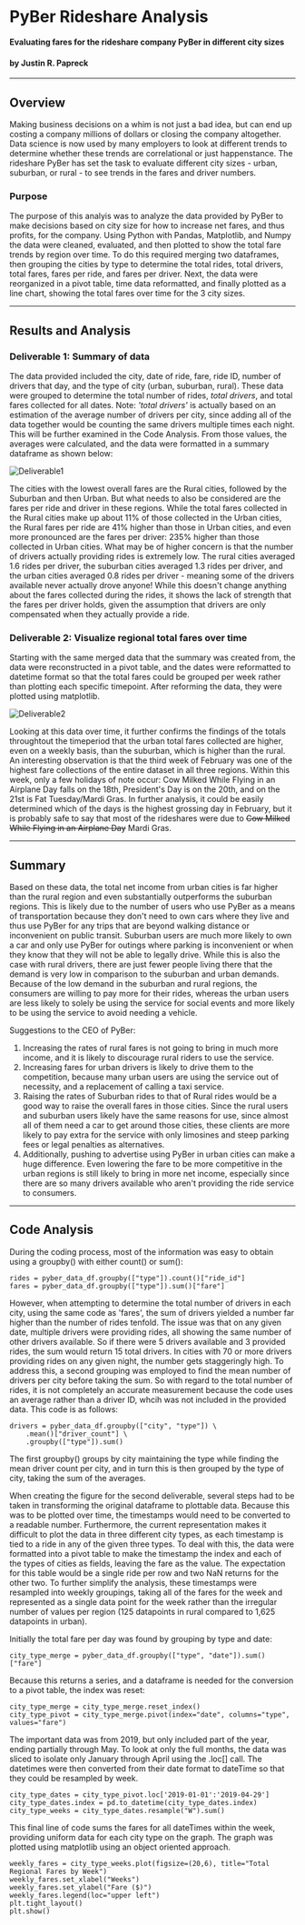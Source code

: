 # PyBer Rideshare Analysis
**Evaluating fares for the rideshare company PyBer in different city sizes**
#### by Justin R. Papreck
---

## Overview

Making business decisions on a whim is not just a bad idea, but can end up costing a company millions of dollars or closing the company altogether. Data science is now used by many employers to look at different trends to determine whether these trends are correlational or just happenstance. The rideshare PyBer has set the task to evaluate different city sizes - urban, suburban, or rural - to see trends in the fares and driver numbers. 

### Purpose

The purpose of this analyis was to analyze the data provided by PyBer to make decisions based on city size for how to increase net fares, and thus profits, for the company. Using Python with Pandas, Matplotlib, and Numpy the data were cleaned, evaluated, and then plotted to show the total fare trends by region over time. To do this required merging two dataframes, then grouping the cities by type to determine the total rides, total drivers, total fares, fares per ride, and fares per driver. Next, the data were reorganized in a pivot table, time data reformatted, and finally plotted as a line chart, showing the total fares over time for the 3 city sizes. 

---
## Results and Analysis
### Deliverable 1: Summary of data

The data provided included the city, date of ride, fare, ride ID, number of drivers that day, and the type of city (urban, suburban, rural). These data were grouped to determine the total number of rides, *total drivers*, and total fares collected for all dates. Note: *'total drivers'* is actually based on an estimation of the average number of drivers per city, since adding all of the data together would be counting the same drivers multiple times each night. This will be further examined in the Code Analysis. From those values, the averages were calculated, and the data were formatted in a summary dataframe as shown below:


![Deliverable1](https://user-images.githubusercontent.com/33167541/175441634-60d49cf1-9ae6-4a32-aefd-f70c8450297d.png)


The cities with the lowest overall fares are the Rural cities, followed by the Suburban and then Urban. But what needs to also be considered are the fares per ride and driver in these regions. While the total fares collected in the Rural cities make up about 11% of those collected in the Urban cities, the Rural fares per ride are 41% higher than those in Urban cities, and even more pronounced are the fares per driver: 235% higher than those collected in Urban cities. What may be of higher concern is that the number of drivers actually providing rides is extremely low. The rural cities averaged 1.6 rides per driver, the suburban cities averaged 1.3 rides per driver, and the urban cities averaged 0.8 rides per driver - meaning some of the drivers available never actually drove anyone! While this doesn't change anything about the fares collected during the rides, it shows the lack of strength that the fares per driver holds, given the assumption that drivers are only compensated when they actually provide a ride.   


### Deliverable 2: Visualize regional total fares over time

Starting with the same merged data that the summary was created from, the data were reconstructed in a pivot table, and the dates were reformatted to datetime format so that the total fares could be grouped per week rather than plotting each specific timepoint. After reforming the data, they were plotted using matplotlib. 

![Deliverable2](https://user-images.githubusercontent.com/33167541/175448730-7cd2cdec-4ddc-46ec-ba56-ebd8e317ae43.png)


Looking at this data over time, it further confirms the findings of the totals throughtout the timeperiod that the urban total fares collected are higher, even on a weekly basis, than the suburban, which is higher than the rural. An interesting observation is that the third week of February was one of the highest fare collections of the entire dataset in all three regions. Within this week, only a few holidays of note occur: Cow Milked While Flying in an Airplane Day falls on the 18th, President's Day is on the 20th, and on the 21st is Fat Tuesday/Mardi Gras. In further analysis, it could be easily determined which of the days is the highest grossing day in February, but it is probably safe to say that most of the rideshares were due to  ~~Cow Milked While Flying in an Airplane Day~~  Mardi Gras. 


---
## Summary

Based on these data, the total net income from urban cities is far higher than the rural region and even substantially outperforms the suburban regions. This is likely due to the number of users who use PyBer as a means of transportation because they don't need to own cars where they live and thus use PyBer for any trips that are beyond walking distance or inconvenient on public transit. Suburban users are much more likely to own a car and only use PyBer for outings where parking is inconvenient or when they know that they will not be able to legally drive. While this is also the case with rural drivers, there are just fewer people living there that the demand is very low in comparison to the suburban and urban demands. Because of the low demand in the suburban and rural regions, the consumers are willing to pay more for their rides, whereas the urban users are less likely to solely be using the service for social events and more likely to be using the service to avoid needing a vehicle. 

Suggestions to the CEO of PyBer:
1. Increasing the rates of rural fares is not going to bring in much more income, and it is likely to discourage rural riders to use the service. 
2. Increasing fares for urban drivers is likely to drive them to the competition, because many urban users are using the service out of necessity, and a replacement of calling a taxi service. 
3. Raising the rates of Suburban rides to that of Rural rides would be a good way to raise the overall fares in those cities. Since the rural users and suburban users likely have the same reasons for use, since almost all of them need a car to get around those cities, these clients are more likely to pay extra for the service with only limosines and steep parking fees or legal penalties as alternatives. 
4. Additionally, pushing to advertise using PyBer in urban cities can make a huge difference. Even lowering the fare to be more competitive in the urban regions is still likely to bring in more net income, especially since there are so many drivers available who aren't providing the ride service to consumers. 


---
## Code Analysis

During the coding process, most of the information was easy to obtain using a groupby() with either count() or sum(): 

```
rides = pyber_data_df.groupby(["type"]).count()["ride_id"]
fares = pyber_data_df.groupby(["type"]).sum()["fare"]
```

However, when attempting to determine the total number of drivers in each city, using the same code as 'fares', the sum of drivers yielded a number far higher than the number of rides tenfold. The issue was that on any given date, multiple drivers were providing rides, all showing the same number of other drivers available. So if there were 5 drivers available and 3 provided rides, the sum would return 15 total drivers. In cities with 70 or more drivers providing rides on any given night, the number gets staggeringly high. To address this, a second grouping was employed to find the mean number of drivers per city before taking the sum. So with regard to the total number of rides, it is not completely an accurate measurement because the code uses an average rather than a driver ID, whcih was not included in the provided data. This code is as follows:

```
drivers = pyber_data_df.groupby(["city", "type"]) \
    .mean()["driver_count"] \
    .groupby(["type"]).sum()
```

The first groupby() groups by city maintaining the type while finding the mean driver count per city, and in turn this is then grouped by the type of city, taking the sum of the averages. 

When creating the figure for the second deliverable, several steps had to be taken in transforming the original dataframe to plottable data. Because this was to be plotted over time, the timestamps would need to be converted to a readable number. Furthermore, the current representation makes it difficult to plot the data in three different city types, as each timestamp is tied to a ride in any of the given three types. To deal with this, the data were formatted into a pivot table to make the timestamp the index and each of the types of cities as fields, leaving the fare as the value. The expectation for this table would be a single ride per row and two NaN returns for the other two. To further simplify the analysis, these timestamps were resampled into weekly groupings, taking all of the fares for the week and represented as a single data point for the week rather than the irregular number of values per region (125 datapoints in rural compared to 1,625 datapoints in urban). 

Initially the total fare per day was found by grouping by type and date:

```
city_type_merge = pyber_data_df.groupby(["type", "date"]).sum()["fare"]
```

Because this returns a series, and a dataframe is needed for the conversion to a pivot table, the index was reset: 

```
city_type_merge = city_type_merge.reset_index()
city_type_pivot = city_type_merge.pivot(index="date", columns="type", values="fare")
```

The important data was from 2019, but only included part of the year, ending partially through May. To look at only the full months, the data was sliced to isolate only January through April using the .loc[] call. The datetimes were then converted from their date format to dateTime so that they could be resampled by week. 

```
city_type_dates = city_type_pivot.loc['2019-01-01':'2019-04-29']
city_type_dates.index = pd.to_datetime(city_type_dates.index)
city_type_weeks = city_type_dates.resample("W").sum()
```

This final line of code sums the fares for all dateTimes within the week, providing uniform data for each city type on the graph. The graph was plotted using matplotlib using an object oriented approach. 

```
weekly_fares = city_type_weeks.plot(figsize=(20,6), title="Total Regional Fares by Week")
weekly_fares.set_xlabel("Weeks")
weekly_fares.set_ylabel("Fare ($)")
weekly_fares.legend(loc="upper left")
plt.tight_layout()
plt.show()
```
